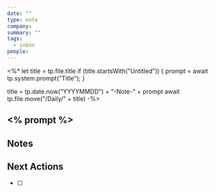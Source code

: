 ```yaml
---
date: ""
type: note
company: 
summary: ""
tags:
  - inbox
people:
---
```

<%* 
let title = tp.file.title 
if (title.startsWith("Untitled")) { 
	prompt = await tp.system.prompt("Title"); 
} 

title = tp.date.now("YYYYMMDD") + "-Note-" + prompt
await tp.file.move("/Daily/" +  title) 
-%>
## <% prompt %>

##  Notes


## Next Actions
- [ ]